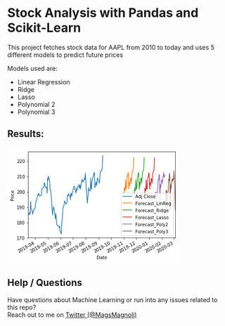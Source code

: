 # Stock Analysis with Pandas and Scikit-Learn

This project fetches stock data for AAPL from 2010 to today and uses 5 different models to predict future prices

Models used are:
* Linear Regression
* Ridge
* Lasso
* Polynomial 2
* Polynomial 3

## Results:  

![Results Screenshot](docs/results.png?raw=true)

## Help / Questions

Have questions about Machine Learning or run into any issues related to this repo?  
Reach out to me on [Twitter (@MagsMagnoli)](https://twitter.com/magsmagnoli)
